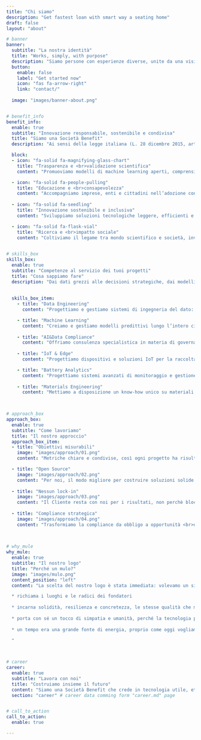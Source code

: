 ```yaml
---
title: "Chi siamo"
description: "Get fastest loan with smart way a seating home"
draft: false
layout: "about"

# banner
banner:
  subtitle: "La nostra identità"
  title: "Works, simply, with purpose"
  description: "Siamo persone con esperienze diverse, unite da una visione comune: costruire tecnologie che funzionano davvero, in modo semplice e con uno scopo chiaro.<br>Ci impegniamo a trasformare i dati in strumenti al servizio delle imprese, delle comunità e dell’ambiente."
  button:
    enable: false
    label: "Get started now"
    icon: "fas fa-arrow-right"
    link: "contact/"
  
  image: "images/banner-about.png"


# benefit_info
benefit_info:
  enable: true
  subtitle: "Innovazione responsabile, sostenibile e condivisa"
  title: "Siamo una Società Benefit"
  description: "Ai sensi della legge italiana (L. 28 dicembre 2015, art. unico, commi 376-384), siamo una società benefit. <br>Oltre allo scopo lucrativo, perseguiamo finalità di beneficio comune con un impegno concreto verso società, ambiente e comunità in cui operiamo. <br>Questi i nostri principali impegni:"

  block:
  - icon: "fa-solid fa-magnifying-glass-chart"
    title: "Trasparenza e <br>validazione scientifica"
    content: "Promuoviamo modelli di machine learning aperti, comprensibili e verificabili, affinché possano essere adottati in modo etico e responsabile nei contesti ad alto impatto sociale. Favoriamo la condivisione con comunità scientifica e organismi indipendenti per garantire rigore e affidabilità."

  - icon: "fa-solid fa-people-pulling"
    title: "Educazione e <br>consapevolezza"
    content: "Accompagniamo imprese, enti e cittadini nell’adozione consapevole dell’AI, aiutandoli a comprenderne opportunità e limiti. Prestiamo particolare attenzione alle PMI, guidandole verso scelte concrete e sostenibili, lontane dall’hype e vicine ai reali bisogni."
    
  - icon: "fa-solid fa-seedling"
    title: "Innovazione sostenibile e inclusiva"
    content: "Sviluppiamo soluzioni tecnologiche leggere, efficienti e a basso impatto ambientale, riducendo consumi e costi. Così rendiamo accessibile l’innovazione anche a chi ha risorse limitate, contribuendo a colmare il divario tecnologico e favorendo equità sociale."

  - icon: "fa-solid fa-flask-vial"
    title: "Ricerca e <br>impatto sociale"
    content: "Coltiviamo il legame tra mondo scientifico e società, investendo in ricerca e collaborazioni con università ed enti locali. Operiamo in settori ad alto impatto sociale, come l'energia, contribuendo a una transizione ecologica più giusta, sostenibile e resiliente."
    

# skills_box
skills_box:
  enable: true
  subtitle: "Competenze al servizio dei tuoi progetti"
  title: "Cosa sappiamo fare"
  description: "Dai dati grezzi alle decisioni strategiche, dai modelli predittivi alle batterie intelligenti: le nostre competenze coprono ogni aspetto dell’ingegneria dei dati, dell’intelligenza artificiale e dei sistemi energetici avanzati, per soluzioni affidabili e sostenibili."
  
  
  skills_box_item:
    - title: "Data Engineering"
      content: "Progettiamo e gestiamo sistemi di ingegneria del dato: pipeline scalabili, qualità e validazione, strumenti di profiling e architetture moderne on-premise e cloud. Garantiamo dati affidabili, accessibili e pronti all’uso"

    - title: "Machine Learning"
      content: "Creiamo e gestiamo modelli predittivi lungo l’intero ciclo di vita: dalla raccolta e trasformazione dei dati, alla selezione e addestramento, fino al monitoraggio e all’integrazione in sistemi e dispositivi complessi"
      
    - title: "AI&Data Compliance"
      content: "Offriamo consulenza specialistica in materia di governance e conformità normativa (AI Act, GDPR, DORA, NIS2), supportando valutazioni d’impatto, misure tecniche e organizzative e processi di certificazione"
      
    - title: "IoT & Edge"
      content: "Progettiamo dispositivi e soluzioni IoT per la raccolta e pre-elaborazione dei dati, con capacità di calcolo distribuito su edge device. Integriamo i sistemi con piattaforme di analisi, modelli ML e controlli automatici."

    - title: "Battery Analytics"
      content: "Progettiamo sistemi avanzati di monitoraggio e gestione dell’energia (EMS) basati su AI/ML. Offriamo analisi accurate di stato di carica e salute delle batterie, garantendo sicurezza, affidabilità e ritorni economici superiori"
      
    - title: "Materials Engineering"
      content: "Mettiamo a disposizione un know-how unico su materiali elettrochimici e batterie di nuova generazione. Combiniamo modellazione numerica, progettazione di elettrodi e analisi sperimentali per soluzioni ad alte prestazioni e scalabili"  
  


# approach_box
approach_box:
  enable: true
  subtitle: "Come lavoriamo"
  title: "Il nostro approccio"
  approach_box_item:
  - title: "Obiettivi misurabili"
    image: "images/approach/01.png"
    content: "Metriche chiare e condivise, così ogni progetto ha risultati <br>concreti e quantificabili"

  - title: "Open Source"
    image: "images/approach/02.png"
    content: "Per noi, il modo migliore per costruire soluzioni solide e realmente innovative"
    
  - title: "Nessun lock-in"
    image: "images/approach/03.png"
    content: "Il Cliente resta con noi per i risultati, non perchè bloccato da barriere artificiali"
    
  - title: "Compliance strategica"
    image: "images/approach/04.png"
    content: "Trasformiamo la compliance da obbligo a opportunità <br>di fiducia e crescita"

  
  
# why_mule
why_mule:
  enable: true
  subtitle: "Il nostro logo"
  title: "Perché un mulo?"
  image: "images/mulo.png"
  content_position: "left"
  content: "La scelta del nostro logo è stata immediata: volevamo un simbolo che ci rappresentasse davvero. Il nostro logo è un mulo, e non per caso. <br>I motivi sono semplici e profondi:  

  * richiama i luoghi e le radici dei fondatori
  
  * incarna solidità, resilienza e concretezza, le stesse qualità che mettiamo nei nostri progetti
  
  * porta con sé un tocco di simpatia e umanità, perché la tecnologia può essere seria senza smettere di essere vicina alle persone
  
  * un tempo era una grande fonte di energia, proprio come oggi vogliamo che lo siano i dati  

  "  

  

# career
career:
  enable: true
  subtitle: "Lavora con noi"
  title: "Costruiamo insieme il futuro"
  content: "Siamo una Società Benefit che crede in tecnologia utile, etica e sostenibile. Cerchiamo persone preparate e con la voglia costante di imparare cose nuove. <br>Non ti chiederemo mai di *seguire l’hype*, ma di condividere la voglia di costruire soluzioni vere, che portino impatto e valore a imprese e comunità. <br>Se ti riconosci in queste parole, c’è un posto per te nella nostra squadra."
  section: "career" # career data comming form "career.md" page


# call_to_action
call_to_action:
  enable: true

---
```

